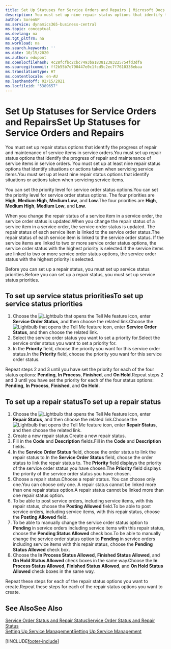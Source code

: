 ```yaml
---
title: Set Up Statuses for Service Orders and Repairs | Microsoft Docs
description: You must set up nine repair status options that identify the progress of repair and maintenance of service items in service orders.
author: SorenGP
ms.service: dynamics365-business-central
ms.topic: conceptual
ms.devlang: na
ms.tgt_pltfrm: na
ms.workload: na
ms.search.keywords: ''
ms.date: 10/15/2020
ms.author: edupont
ms.openlocfilehash: 4c28fcfbc2cbc7493ba183812383225754fd3dfa
ms.sourcegitcommit: ff2b55b7e790447e0c1fcd5c2ec7f7610338ebaa
ms.translationtype: HT
ms.contentlocale: en-AU
ms.lasthandoff: 02/15/2021
ms.locfileid: "5389657"
---
```

# <a name="set-up-statuses-for-service-orders-and-repairs"></a><span data-ttu-id="ea578-103">Set Up Statuses for Service Orders and Repairs</span><span class="sxs-lookup"><span data-stu-id="ea578-103">Set Up Statuses for Service Orders and Repairs</span></span>

<span data-ttu-id="ea578-104">You must set up repair status options that identify the progress of repair and maintenance of service items in service orders.</span><span class="sxs-lookup"><span data-stu-id="ea578-104">You must set up repair status options that identify the progress of repair and maintenance of service items in service orders.</span></span> <span data-ttu-id="ea578-105">You must set up at least nine repair status options that identify situations or actions taken when servicing service items.</span><span class="sxs-lookup"><span data-stu-id="ea578-105">You must set up at least nine repair status options that identify situations or actions taken when servicing service items.</span></span>  

<span data-ttu-id="ea578-106">You can set the priority level for service order status options.</span><span class="sxs-lookup"><span data-stu-id="ea578-106">You can set the priority level for service order status options.</span></span> <span data-ttu-id="ea578-107">The four priorities are **High**, **Medium High**, **Medium Low**, and **Low**.</span><span class="sxs-lookup"><span data-stu-id="ea578-107">The four priorities are **High**, **Medium High**, **Medium Low**, and **Low**.</span></span>  

<span data-ttu-id="ea578-108">When you change the repair status of a service item in a service order, the service order status is updated.</span><span class="sxs-lookup"><span data-stu-id="ea578-108">When you change the repair status of a service item in a service order, the service order status is updated.</span></span> <span data-ttu-id="ea578-109">The repair status of each service item is linked to the service order status.</span><span class="sxs-lookup"><span data-stu-id="ea578-109">The repair status of each service item is linked to the service order status.</span></span> <span data-ttu-id="ea578-110">If the service items are linked to two or more service order status options, the service order status with the highest priority is selected.</span><span class="sxs-lookup"><span data-stu-id="ea578-110">If the service items are linked to two or more service order status options, the service order status with the highest priority is selected.</span></span>  

<span data-ttu-id="ea578-111">Before you can set up a repair status, you must set up service status priorities.</span><span class="sxs-lookup"><span data-stu-id="ea578-111">Before you can set up a repair status, you must set up service status priorities.</span></span>

## <a name="to-set-up-service-status-priorities"></a><span data-ttu-id="ea578-112">To set up service status priorities</span><span class="sxs-lookup"><span data-stu-id="ea578-112">To set up service status priorities</span></span>

1. <span data-ttu-id="ea578-113">Choose the ![Lightbulb that opens the Tell Me feature](media/ui-search/search_small.png "Tell me what you want to do") icon, enter **Service Order Status**, and then choose the related link.</span><span class="sxs-lookup"><span data-stu-id="ea578-113">Choose the ![Lightbulb that opens the Tell Me feature](media/ui-search/search_small.png "Tell me what you want to do") icon, enter **Service Order Status**, and then choose the related link.</span></span>  
2. <span data-ttu-id="ea578-114">Select the service order status you want to set a priority for.</span><span class="sxs-lookup"><span data-stu-id="ea578-114">Select the service order status you want to set a priority for.</span></span>  
3. <span data-ttu-id="ea578-115">In the **Priority** field, choose the priority you want for this service order status.</span><span class="sxs-lookup"><span data-stu-id="ea578-115">In the **Priority** field, choose the priority you want for this service order status.</span></span>  

<span data-ttu-id="ea578-116">Repeat steps 2 and 3 until you have set the priority for each of the four status options: **Pending**, **In Process**, **Finished**, and **On Hold**.</span><span class="sxs-lookup"><span data-stu-id="ea578-116">Repeat steps 2 and 3 until you have set the priority for each of the four status options: **Pending**, **In Process**, **Finished**, and **On Hold**.</span></span>  

## <a name="to-set-up-a-repair-status"></a><span data-ttu-id="ea578-117">To set up a repair status</span><span class="sxs-lookup"><span data-stu-id="ea578-117">To set up a repair status</span></span>

1. <span data-ttu-id="ea578-118">Choose the ![Lightbulb that opens the Tell Me feature](media/ui-search/search_small.png "Tell me what you want to do") icon, enter **Repair Status**, and then choose the related link.</span><span class="sxs-lookup"><span data-stu-id="ea578-118">Choose the ![Lightbulb that opens the Tell Me feature](media/ui-search/search_small.png "Tell me what you want to do") icon, enter **Repair Status**, and then choose the related link.</span></span>
2. <span data-ttu-id="ea578-119">Create a new repair status.</span><span class="sxs-lookup"><span data-stu-id="ea578-119">Create a new repair status.</span></span>  
3. <span data-ttu-id="ea578-120">Fill in the **Code** and **Description** fields.</span><span class="sxs-lookup"><span data-stu-id="ea578-120">Fill in the **Code** and **Description** fields.</span></span>  
4. <span data-ttu-id="ea578-121">In the **Service Order Status** field, choose the order status to link the repair status to.</span><span class="sxs-lookup"><span data-stu-id="ea578-121">In the **Service Order Status** field, choose the order status to link the repair status to.</span></span> <span data-ttu-id="ea578-122">The **Priority** field displays the priority of the service order status you have chosen.</span><span class="sxs-lookup"><span data-stu-id="ea578-122">The **Priority** field displays the priority of the service order status you have chosen.</span></span>  
5. <span data-ttu-id="ea578-123">Choose a repair status.</span><span class="sxs-lookup"><span data-stu-id="ea578-123">Choose a repair status.</span></span> <span data-ttu-id="ea578-124">You can choose only one.</span><span class="sxs-lookup"><span data-stu-id="ea578-124">You can choose only one.</span></span> <span data-ttu-id="ea578-125">A repair status cannot be linked more than one repair status option.</span><span class="sxs-lookup"><span data-stu-id="ea578-125">A repair status cannot be linked more than one repair status option.</span></span>  
6. <span data-ttu-id="ea578-126">To be able to post service orders, including service items, with this repair status, choose the **Posting Allowed** field.</span><span class="sxs-lookup"><span data-stu-id="ea578-126">To be able to post service orders, including service items, with this repair status, choose the **Posting Allowed** field.</span></span>  
7. <span data-ttu-id="ea578-127">To be able to manually change the service order status option to **Pending** in service orders including service items with this repair status, choose the **Pending Status Allowed** check box.</span><span class="sxs-lookup"><span data-stu-id="ea578-127">To be able to manually change the service order status option to **Pending** in service orders including service items with this repair status, choose the **Pending Status Allowed** check box.</span></span>  
8. <span data-ttu-id="ea578-128">Choose the **In Process Status Allowed**, **Finished Status Allowed**, and **On Hold Status Allowed** check boxes in the same way.</span><span class="sxs-lookup"><span data-stu-id="ea578-128">Choose the **In Process Status Allowed**, **Finished Status Allowed**, and **On Hold Status Allowed** check boxes in the same way.</span></span>

<span data-ttu-id="ea578-129">Repeat these steps for each of the repair status options you want to create.</span><span class="sxs-lookup"><span data-stu-id="ea578-129">Repeat these steps for each of the repair status options you want to create.</span></span>

## <a name="see-also"></a><span data-ttu-id="ea578-130">See Also</span><span class="sxs-lookup"><span data-stu-id="ea578-130">See Also</span></span>

[<span data-ttu-id="ea578-131">Service Order Status and Repair Status</span><span class="sxs-lookup"><span data-stu-id="ea578-131">Service Order Status and Repair Status</span></span>](service-service-order-status-and-repair-status.md)  
[<span data-ttu-id="ea578-132">Setting Up Service Management</span><span class="sxs-lookup"><span data-stu-id="ea578-132">Setting Up Service Management</span></span>](service-setup-service.md)  


[!INCLUDE[footer-include](includes/footer-banner.md)]